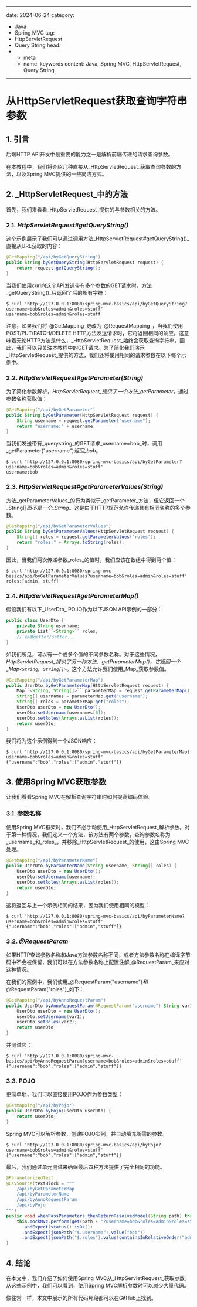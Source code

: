 ---
date: 2024-06-24
category:
  - Java
  - Spring MVC
tag:
  - HttpServletRequest
  - Query String
head:
  - - meta
    - name: keywords
      content: Java, Spring MVC, HttpServletRequest, Query String
------
# 从HttpServletRequest获取查询字符串参数

## 1. 引言

后端HTTP API开发中最重要的能力之一是解析前端传递的请求查询参数。

在本教程中，我们将介绍几种直接从_HttpServletRequest_获取查询参数的方法，以及Spring MVC提供的一些简洁方式。

## 2. _HttpServletRequest_中的方法

首先，我们来看看_HttpServletRequest_提供的与参数相关的方法。

### 2.1. _HttpServletRequest#getQueryString()_

这个示例展示了我们可以通过调用方法_HttpServletRequest#getQueryString()_直接从URL获取的内容：

```java
@GetMapping("/api/byGetQueryString")
public String byGetQueryString(HttpServletRequest request) {
    return request.getQueryString();
}
```

当我们使用curl向这个API发送带有多个参数的GET请求时，方法_getQueryString()_只返回‘?’后的所有字符：

```shell
$ curl 'http://127.0.0.1:8080/spring-mvc-basics/api/byGetQueryString?username=bob&roles=admin&roles=stuff'
username=bob&roles=admin&roles=stuff
```

注意，如果我们将_@GetMapping_更改为_@RequestMapping_，当我们使用POST/PUT/PATCH/DELETE HTTP方法发送请求时，它将返回相同的响应。这意味着无论HTTP方法是什么，_HttpServletRequest_始终会获取查询字符串。因此，我们可以只关注本教程中的GET请求。为了简化我们演示_HttpServletRequest_提供的方法，我们还将使用相同的请求参数在以下每个示例中。

### 2.2. _HttpServletRequest#getParameter(String)_

为了简化参数解析，_HttpServletRequest_提供了一个方法_getParameter_，通过参数名称获取值：

```java
@GetMapping("/api/byGetParameter")
public String byGetParameter(HttpServletRequest request) {
    String username = request.getParameter("username");
    return "username:" + username;
}
```

当我们发送带有_querystring_的GET请求_username=bob_时，调用_getParameter("username")_返回_bob_。

```shell
$ curl 'http://127.0.0.1:8080/spring-mvc-basics/api/byGetParameter?username=bob&roles=admin&roles=stuff'
username:bob
```

### 2.3. _HttpServletRequest#getParameterValues(String)_

方法_getParameterValues_的行为类似于_getParameter_方法，但它返回一个_String[]_而不是一个_String_。这是由于HTTP规范允许传递具有相同名称的多个参数。

```java
@GetMapping("/api/byGetParameterValues")
public String byGetParameterValues(HttpServletRequest request) {
    String[] roles = request.getParameterValues("roles");
    return "roles:" + Arrays.toString(roles);
}
```

因此，当我们两次传递参数_roles_的值时，我们应该在数组中得到两个值：

```shell
$ curl 'http://127.0.0.1:8080/spring-mvc-basics/api/byGetParameterValues?username=bob&roles=admin&roles=stuff'
roles:[admin, stuff]
```

### 2.4. _HttpServletRequest#getParameterMap()_

假设我们有以下_UserDto_ POJO作为以下JSON API示例的一部分：

```java
public class UserDto {
    private String username;
    private List``<String>`` roles;
    // 标准getter/setter...
}
```

如我们所见，可以有一个或多个值的不同参数名称。对于这些情况，_HttpServletRequest_提供了另一种方法，_getParameterMap()_，它返回一个_Map``<String, String[]>``_。这个方法允许我们使用_Map_获取参数值。

```java
@GetMapping("/api/byGetParameterMap")
public UserDto byGetParameterMap(HttpServletRequest request) {
    Map``<String, String[]>`` parameterMap = request.getParameterMap();
    String[] usernames = parameterMap.get("username");
    String[] roles = parameterMap.get("roles");
    UserDto userDto = new UserDto();
    userDto.setUsername(usernames[0]);
    userDto.setRoles(Arrays.asList(roles));
    return userDto;
}
```

我们将为这个示例得到一个JSON响应：

```shell
$ curl 'http://127.0.0.1:8080/spring-mvc-basics/api/byGetParameterMap?username=bob&roles=admin&roles=stuff'
{"username":"bob","roles":["admin","stuff"]}
```

## 3. 使用Spring MVC获取参数

让我们看看Spring MVC在解析查询字符串时如何提高编码体验。

### 3.1. 参数名称

使用Spring MVC框架时，我们不必手动使用_HttpServletRequest_解析参数。对于第一种情况，我们定义一个方法，该方法有两个参数，查询参数名称为_username_和_roles_，并移除_HttpServletRequest_的使用，这由Spring MVC处理。

```java
@GetMapping("/api/byParameterName")
public UserDto byParameterName(String username, String[] roles) {
    UserDto userDto = new UserDto();
    userDto.setUsername(username);
    userDto.setRoles(Arrays.asList(roles));
    return userDto;
}
```

这将返回与上一个示例相同的结果，因为我们使用相同的模型：

```shell
$ curl 'http://127.0.0.1:8080/spring-mvc-basics/api/byParameterName?username=bob&roles=admin&roles=stuff'
{"username":"bob","roles":["admin","stuff"]}
```

### 3.2. _@RequestParam_

如果HTTP查询参数名称和Java方法参数名称不同，或者方法参数名称在编译字节码中不会被保留，我们可以在方法参数名称上配置注解_@RequestParam_来应对这种情况。

在我们的案例中，我们使用_@RequestParam("username")_和_@RequestParam("roles")_如下：

```java
@GetMapping("/api/byAnnoRequestParam")
public UserDto byAnnoRequestParam(@RequestParam("username") String var1, @RequestParam("roles") List``<String>`` var2) {
    UserDto userDto = new UserDto();
    userDto.setUsername(var1);
    userDto.setRoles(var2);
    return userDto;
}
```

并测试它：

```shell
$ curl 'http://127.0.0.1:8080/spring-mvc-basics/api/byAnnoRequestParam?username=bob&roles=admin&roles=stuff'
{"username":"bob","roles":["admin","stuff"]}
```

### 3.3. POJO

更简单地，我们可以直接使用POJO作为参数类型：

```java
@GetMapping("/api/byPojo")
public UserDto byPojo(UserDto userDto) {
    return userDto;
}
```

Spring MVC可以解析参数，创建POJO实例，并自动填充所需的参数。

```shell
$ curl 'http://127.0.0.1:8080/spring-mvc-basics/api/byPojo?username=bob&roles=admin&roles=stuff'
{"username":"bob","roles":["admin","stuff"]}
```

最后，我们通过单元测试来确保最后四种方法提供了完全相同的功能。

```java
@ParameterizedTest
@CsvSource(textBlock = """
    /api/byGetParameterMap
    /api/byParameterName
    /api/byAnnoRequestParam
    /api/byPojo
""")
public void whenPassParameters_thenReturnResolvedModel(String path) throws Exception {
    this.mockMvc.perform(get(path + "?username=bob&roles=admin&roles=stuff"))
      .andExpect(status().isOk())
      .andExpect(jsonPath("$.username").value("bob"))
      .andExpect(jsonPath("$.roles").value(containsInRelativeOrder("admin", "stuff")));
}
```

## 4. 结论

在本文中，我们介绍了如何使用Spring MVC从_HttpServletRequest_获取参数。从这些示例中，我们可以看到，使用Spring MVC解析参数时可以减少大量代码。

像往常一样，本文中展示的所有代码片段都可以在GitHub上找到。